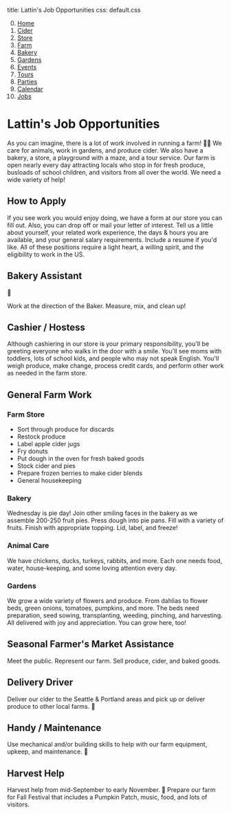 title: Lattin's Job Opportunities
css: default.css

0. [Home](index.html)
1. [Cider](cider.html)
2. [Store](store.html)
3. [Farm](farm.html)
4. [Bakery](bakery.html)
5. [Gardens](gardens.html)
6. [Events](events.html)
7. [Tours](tours.html)
8. [Parties](parties.html)
9. [Calendar](calendar.html)
10. [Jobs](jobs.html)

# Lattin's Job Opportunities

As you can imagine, there is a lot of work involved in running a farm!
&#x1f469;&#x200d;&#x1f33e;
We care for animals, work in gardens, and produce cider.
We also have a bakery, a store, a playground with a maze, and a tour service.
Our farm is open nearly every day attracting locals who stop in for fresh produce, busloads of school children, and visitors from all over the world.
We need a wide variety of help!

## How to Apply

If you see work you would enjoy doing, we have a form at our store you can fill out.
Also, you can drop off or mail your letter of interest.
Tell us a little about yourself, your related work experience, the days & hours you are available, and your general salary requirements.
Include a resume if you'd like.
All of these positions require a light heart, a willing spirit, and the eligibility to work in the US.

## Bakery Assistant

&#x1f967;

Work at the direction of the Baker.
Measure, mix, and clean up!

## Cashier / Hostess

Although cashiering in our store is your primary responsibility, you'll be greeting everyone who walks in the door with a smile.
You'll see moms with toddlers, lots of school kids, and people who may not speak English.
You'll weigh produce, make change, process credit cards, and perform other work as needed in the farm store.

## General Farm Work

### Farm Store

- Sort through produce for discards
- Restock produce
- Label apple cider jugs
- Fry donuts
- Put dough in the oven for fresh baked goods
- Stock cider and pies
- Prepare frozen berries to make cider blends
- General housekeeping

### Bakery

Wednesday is pie day!
Join other smiling faces in the bakery as we assemble 200-250 fruit pies.
Press dough into pie pans.
Fill with a variety of fruits.
Finish with appropriate topping.
Lid, label, and freeze!

### Animal Care

We have chickens, ducks, turkeys, rabbits, and more.
Each one needs food, water, house-keeping, and some loving attention every day.

### Gardens

We grow a wide variety of flowers and produce.
From dahlias to flower beds, green onions, tomatoes, pumpkins, and more.
The beds need preparation, seed sowing, transplanting, weeding, pinching, and harvesting.
All delivered with joy and appreciation.
You can grow here, too!

## Seasonal Farmer's Market Assistance

Meet the public.
Represent our farm.
Sell produce, cider, and baked goods.

## Delivery Driver

Deliver our cider to the Seattle & Portland areas and pick up or deliver produce to other local farms.
&#x1f69a;

## Handy / Maintenance

Use mechanical and/or building skills to help with our farm equipment, upkeep, and maintenance.
&#x1f527;

## Harvest Help

Harvest help from mid-September to early November.
&#x1f33e;
Prepare our farm for Fall Festival that includes a Pumpkin Patch, music, food, and lots of visitors.

